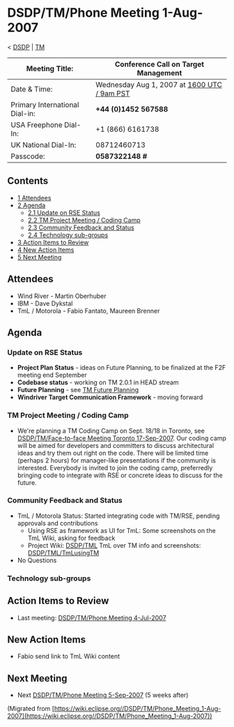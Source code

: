 

DSDP/TM/Phone Meeting 1-Aug-2007
================================

< [DSDP](./DSDP "DSDP")‎ | [TM](./TM "DSDP/TM")

| Meeting Title: | **Conference Call on Target Management** |
| --- | --- |
| Date & Time: | Wednesday Aug 1, 2007 at [1600 UTC / 9am PST](http://www.timeanddate.com/worldclock/fixedtime.html?month=8&day=1&year=2007&hour=16&min=00&sec=0&p1=0) |
| Primary International Dial-in: | **+44 (0)1452 567588** |
| USA Freephone Dial-In: | +1 (866) 6161738 |
| UK National Dial-In: | 08712460713 |
| Passcode: | **0587322148 #** |

Contents
--------

*   [1 Attendees](#Attendees)
*   [2 Agenda](#Agenda)
    *   [2.1 Update on RSE Status](#Update-on-RSE-Status)
    *   [2.2 TM Project Meeting / Coding Camp](#TM-Project-Meeting-.2F-Coding-Camp)
    *   [2.3 Community Feedback and Status](#Community-Feedback-and-Status)
    *   [2.4 Technology sub-groups](#Technology-sub-groups)
*   [3 Action Items to Review](#Action-Items-to-Review)
*   [4 New Action Items](#New-Action-Items)
*   [5 Next Meeting](#Next-Meeting)

Attendees
---------

*   Wind River - Martin Oberhuber
*   IBM - Dave Dykstal
*   TmL / Motorola - Fabio Fantato, Maureen Brenner

Agenda
------

### Update on RSE Status

*   **Project Plan Status** \- ideas on Future Planning, to be finalized at the F2F meeting end September
*   **Codebase status** \- working on TM 2.0.1 in HEAD stream
*   **Future Planning** \- see [TM Future Planning](./TM_Future_Planning "TM Future Planning")
*   **Windriver Target Communication Framework** \- moving forward

### TM Project Meeting / Coding Camp

*   We're planning a TM Coding Camp on Sept. 18/18 in Toronto, see [DSDP/TM/Face-to-face Meeting Toronto 17-Sep-2007](./Face-to-face_Meeting_Toronto_17-Sep-2007 "DSDP/TM/Face-to-face Meeting Toronto 17-Sep-2007"). Our coding camp will be aimed for developers and committers to discuss architectural ideas and try them out right on the code. There will be limited time (perhaps 2 hours) for manager-like presentations if the community is interested. Everybody is invited to join the coding camp, preferredly bringing code to integrate with RSE or concrete ideas to discuss for the future.

### Community Feedback and Status

*   TmL / Motorola Status: Started integrating code with TM/RSE, pending approvals and contributions
    *   Using RSE as framework as UI for TmL: Some screenshots on the TmL Wiki, asking for feedback
    *   Project Wiki: [DSDP/TML](./TML "DSDP/TML") TmL over TM info and screenshots: [DSDP/TML/TmLusingTM](./TML/TmLusingTM "DSDP/TML/TmLusingTM")
*   No Questions

### Technology sub-groups

Action Items to Review
----------------------

*   Last meeting: [DSDP/TM/Phone Meeting 4-Jul-2007](./Phone_Meeting_4-Jul-2007 "DSDP/TM/Phone Meeting 4-Jul-2007")

New Action Items
----------------

*   Fabio send link to TmL Wiki content

Next Meeting
------------

*   Next [DSDP/TM/Phone Meeting 5-Sep-2007](./Phone_Meeting_5-Sep-2007 "DSDP/TM/Phone Meeting 5-Sep-2007") (5 weeks after)


(Migrated from [https://wiki.eclipse.org//DSDP/TM/Phone_Meeting_1-Aug-2007](https://wiki.eclipse.org//DSDP/TM/Phone_Meeting_1-Aug-2007))
